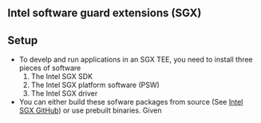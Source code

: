 ## Intel software guard extensions (SGX)

## Setup
- To develp and run applications in an SGX TEE, you need to install three pieces of software
    1. The Intel SGX SDK
    2. The Intel SGX platform software (PSW)
    3. The Intel SGX driver
- You can either build these sofware packages from source (See [Intel SGX GitHub](https://github.com/intel/linux-sgx)) or use prebuilt binaries. Given 

